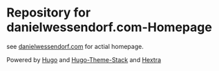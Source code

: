 # Repository for danielwessendorf.com-Homepage
see [danielwessendorf.com](https://danielwessendorf.com) for actial homepage.

Powered by [Hugo](https://gohugo.io/) and [Hugo-Theme-Stack](https://themes.gohugo.io/hugo-theme-stack/) and [Hextra](https://github.com/imfing/hextra)